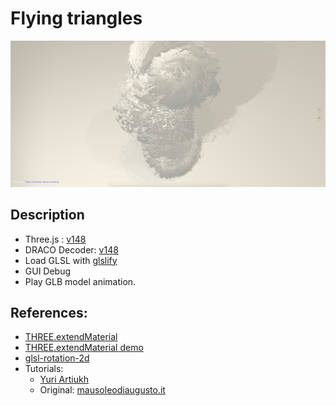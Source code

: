 # Flying triangles

![screenshot](src/assets/screenshot.png)

## Description
- Three.js : [v148](https://unpkg.com/browse/three@0.148.0/)
- DRACO Decoder: [v148](https://unpkg.com/browse/three@0.148.0/examples/jsm/libs/draco/)
- Load GLSL with [glslify](https://github.com/glslify/glslify)
- GUI Debug
- Play GLB model animation.

## References:
- [THREE.extendMaterial](https://discourse.threejs.org/t/customdepthmaterial-vertex-shader/45838)
- [THREE.extendMaterial demo](https://codepen.io/Fyrestar/pen/YzvmLaO)
- [glsl-rotation-2d](https://gist.github.com/yiwenl/3f804e80d0930e34a0b33359259b556c)
- Tutorials:
    - [Yuri Artiukh](https://youtu.be/frgmk0Wu76A)
    - Original: [mausoleodiaugusto.it](http://experience.mausoleodiaugusto.it/en/intro)
